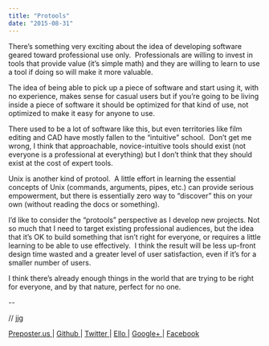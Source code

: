 ```yaml
---
title: "Protools"
date: "2015-08-31"
---
```


<div class="content">
<p>There’s something very exciting about the idea of developing software geared
toward professional use only.  Professionals are willing to invest in tools
that provide value (it’s simple math) and they are willing to learn to use a
tool if doing so will make it more valuable.</p>
<p>The idea of being able to pick up a piece of software and start using it, with
no experience, makes sense for casual users but if you’re going to be living
inside a piece of software it should be optimized for that kind of use, not
optimized to make it easy for anyone to use.</p>
<p>There used to be a lot of software like this, but even territories like film
editing and CAD have mostly fallen to the “intuitive” school.  Don’t get me
wrong, I think that approachable, novice-intuitive tools should exist (not
everyone is a professional at everything) but I don’t think that they should
exist at the cost of expert tools.</p>
<p>Unix is another kind of protool.  A little effort in learning the essential
concepts of Unix (commands, arguments, pipes, etc.) can provide serious
empowerment, but there is essentially zero way to “discover” this on your own
(without reading the docs or something).</p>
<p>I’d like to consider the “protools” perspective as I develop new projects.
Not so much that I need to target existing professional audiences, but the
idea that it’s OK to build something that isn’t right for everyone, or
requires a little learning to be able to use effectively.  I think the result
will be less up-front design time wasted and a greater level of user
satisfaction, even if it’s for a smaller number of users.</p>
<p>I think there’s already enough things in the world that are trying to be right
for everyone, and by that nature, perfect for no one.</p>
<p>--</p>
<p>// jjg</p>
<p><a href="http://jjg.preposter.us/" target="_blank"> Preposter.us </a> | <a href="https://github.com/jjg" target="_blank"> Github
</a> | <a href="https://twitter.com/jasonbot2000" target="_blank"> Twitter </a> | <a href="https://ello.co/jasonbot" target="_blank">
Ello </a> | <a href="https://plus.google.com/u/0/+JasonGullickson/posts" target="_blank"> Google+
</a> | <a href="https://www.facebook.com/jasonjgullickson" target="_blank"> Facebook
</a></p>
</div>
